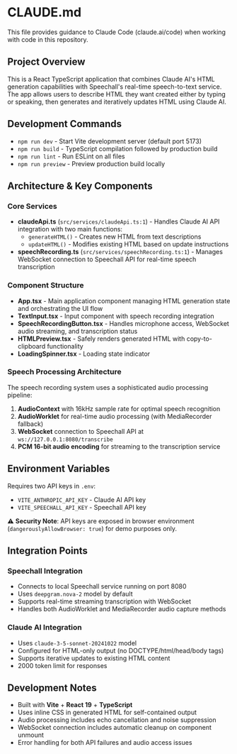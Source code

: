 # CLAUDE.md

This file provides guidance to Claude Code (claude.ai/code) when working with code in this repository.

## Project Overview

This is a React TypeScript application that combines Claude AI's HTML generation capabilities with Speechall's real-time speech-to-text service. The app allows users to describe HTML they want created either by typing or speaking, then generates and iteratively updates HTML using Claude AI.

## Development Commands

- `npm run dev` - Start Vite development server (default port 5173)
- `npm run build` - TypeScript compilation followed by production build
- `npm run lint` - Run ESLint on all files
- `npm run preview` - Preview production build locally

## Architecture & Key Components

### Core Services
- **claudeApi.ts** (`src/services/claudeApi.ts:1`) - Handles Claude AI API integration with two main functions:
  - `generateHTML()` - Creates new HTML from text descriptions
  - `updateHTML()` - Modifies existing HTML based on update instructions
- **speechRecording.ts** (`src/services/speechRecording.ts:1`) - Manages WebSocket connection to Speechall API for real-time speech transcription

### Component Structure
- **App.tsx** - Main application component managing HTML generation state and orchestrating the UI flow
- **TextInput.tsx** - Input component with speech recording integration
- **SpeechRecordingButton.tsx** - Handles microphone access, WebSocket audio streaming, and transcription status
- **HTMLPreview.tsx** - Safely renders generated HTML with copy-to-clipboard functionality
- **LoadingSpinner.tsx** - Loading state indicator

### Speech Processing Architecture
The speech recording system uses a sophisticated audio processing pipeline:
1. **AudioContext** with 16kHz sample rate for optimal speech recognition
2. **AudioWorklet** for real-time audio processing (with MediaRecorder fallback)
3. **WebSocket** connection to Speechall API at `ws://127.0.0.1:8080/transcribe`
4. **PCM 16-bit audio encoding** for streaming to the transcription service

## Environment Variables

Requires two API keys in `.env`:
- `VITE_ANTHROPIC_API_KEY` - Claude AI API key
- `VITE_SPEECHALL_API_KEY` - Speechall API key

⚠️ **Security Note**: API keys are exposed in browser environment (`dangerouslyAllowBrowser: true`) for demo purposes only.

## Integration Points

### Speechall Integration
- Connects to local Speechall service running on port 8080
- Uses `deepgram.nova-2` model by default
- Supports real-time streaming transcription with WebSocket
- Handles both AudioWorklet and MediaRecorder audio capture methods

### Claude AI Integration
- Uses `claude-3-5-sonnet-20241022` model
- Configured for HTML-only output (no DOCTYPE/html/head/body tags)
- Supports iterative updates to existing HTML content
- 2000 token limit for responses

## Development Notes

- Built with **Vite** + **React 19** + **TypeScript**
- Uses inline CSS in generated HTML for self-contained output
- Audio processing includes echo cancellation and noise suppression
- WebSocket connection includes automatic cleanup on component unmount
- Error handling for both API failures and audio access issues